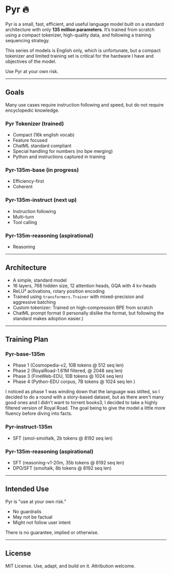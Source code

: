 # Pyr 🔥

Pyr is a small, fast, efficient, and useful language model built on a standard architecture with only **135 million parameters**. It’s trained from scratch using a compact tokenizer, high-quality data, and following a training sequencing strategy.

This series of models is English only, which is unfortunate, but a compact tokenizer and limited training set is critical for the hardware I have and objectives of the model.

Use Pyr at your own risk.

---

## Goals

Many use cases require instruction following and speed, but do not require encyclopedic knowledge.

### Pyr Tokenizer (trained)

- Compact (16k english vocab)
- Feature focused
- ChatML standard compliant
- Special handling for numbers (no bpe merging)
- Python and instructions captured in training

### Pyr-135m-base (in progress)

- Efficiency-first
- Coherent

### Pyr-135m-instruct (next up)

- Instruction following
- Multi-turn
- Tool calling 

### Pyr-135m-reasoning (aspirational)

- Reasoning

---

## Architecture

- A simple, standard model
- 16 layers, 768 hidden size, 12 attention heads, GQA with 4 kv-heads
- ReLU² activations, rotary position encoding
- Trained using `transformers.Trainer` with mixed-precision and aggressive batching
- Custom tokenizer: Trained on high-compression BPE from scratch
- ChatML prompt format (I personally dislike the format, but following the standard makes adoption easier.)

---

## Training Plan

### Pyr-base-135m

- Phase 1 (Cosmopedia-v2, 10B tokens @ 512 seq len)
- Phase 2 (RoyalRoad-1.61M filtered, @ 2048 seq len)
- Phase 3 (FineWeb-EDU, 10B tokens @ 1024 seq len)
- Phase 4 (Python-EDU corpus, 7B tokens @ 1024 seq len )

I noticed as phase 1 was winding down that the language was stilted, so I decided to do a round with a story-based dataset, but as there aren't many good ones and I didn't want to torrent books3, I decided to take a highly filtered version of Royal Road. The goal being to give the model a little more fluency before diving into facts. 

### Pyr-instruct-135m

- SFT (smol-smoltalk, 2b tokens @ 8192 seq len)

### Pyr-135m-reasoning (aspirational)

- SFT (reasoning-v1-20m, 35b tokens @ 8192 seq len)
- DPO/SFT (smoltalk, 8b tokens @ 8192 seq len)

---

## Intended Use

Pyr is "use at your own risk."

* No guardrails 
* May not be factual
* Might not follow user intent

There is no guarantee, implied or otherwise.

---

## License

MIT License. Use, adapt, and build on it. Attribution welcome.




